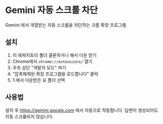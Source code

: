 # Gemini 자동 스크롤 차단

Gemini 에서 개열받는 자동 스크롤을 차단하는 크롬 확장 프로그램

## 설치

1. 이 레파지토리 폴더 클론하거나 해서 다운 받기
2. Chrome에서 `chrome://extensions/` 열기
3. 우측 상단 "개발자 모드" 켜기
4. "압축해제된 확장 프로그램을 로드합니다" 클릭
5. 1.에서 다운받은 요 폴더 선택

## 사용법

설치 후 https://gemini.google.com 에서 자동으로 작동합니다.
답변이 생성되어도 자동 스크롤되지 않습니다.